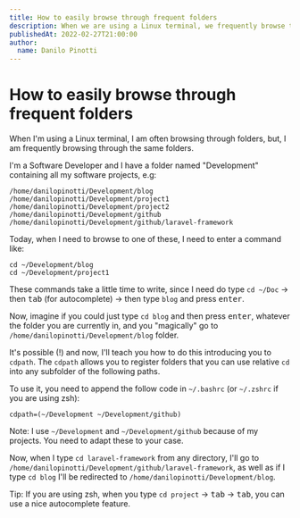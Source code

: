 ```yaml
---
title: How to easily browse through frequent folders
description: When we are using a Linux terminal, we frequently browse through folders. This article will introduce a configuration that will facilitate browsing through your most frequent folders.
publishedAt: 2022-02-27T21:00:00
author:
  name: Danilo Pinotti
---
```


# How to easily browse through frequent folders

When I'm using a Linux terminal, I am often browsing through folders, but, I am frequently browsing through the same
folders.

I'm a Software Developer and I have a folder named "Development" containing all my software projects, e.g:

```
/home/danilopinotti/Development/blog
/home/danilopinotti/Development/project1
/home/danilopinotti/Development/project2
/home/danilopinotti/Development/github
/home/danilopinotti/Development/github/laravel-framework
```

Today, when I need to browse to one of these, I need to enter a command like:

```
cd ~/Development/blog
cd ~/Development/project1
```

These commands take a little time to write, since I need do type `cd ~/Doc` -> then <kbd class="kbd kbd-sm">tab</kbd> (for autocomplete) -> then type `blog` and press <kbd class="kbd kbd-sm">enter</kbd>.

Now, imagine if you could just type `cd blog` and then press <kbd class="kbd kbd-sm">enter</kbd>, whatever the folder
you are currently in, and you "magically" go to `/home/danilopinotti/Development/blog` folder.

It's possible (!) and now, I'll teach you how to do this introducing you to `cdpath`.
The `cdpath` allows you to register folders that you can use relative `cd` into any subfolder of the following paths.

To use it, you need to append the follow code in `~/.bashrc` (or `~/.zshrc` if you are using zsh):
```
cdpath=(~/Development ~/Development/github)
```
Note: I use `~/Development` and `~/Development/github` because of my projects. You need to adapt these to your case. 

Now, when I type `cd laravel-framework` from any directory, I'll go to `/home/danilopinotti/Development/github/laravel-framework`, as well as if I type `cd blog` I'll be redirected to `/home/danilopinotti/Development/blog`.

Tip: If you are using zsh, when you type `cd project` -> <kbd class="kbd kbd-sm">tab</kbd> -> <kbd class="kbd kbd-sm">tab</kbd>, you can use a nice autocomplete feature.
